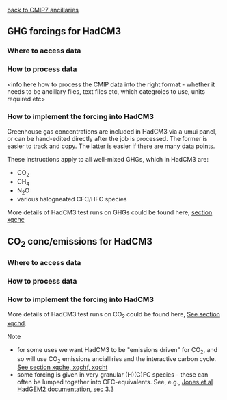 [back to CMIP7 ancillaries](CMIP7_ancillaries.md)

## GHG forcings for HadCM3

### Where to access data

<info here where to find CMIP GHG data>

### How to process data

<info here how to process the CMIP data into the right format - whether it needs to be ancillary files, text files etc, which categroies to use, units required etc>

### How to implement the forcing into HadCM3

Greenhouse gas concentrations are included in HadCM3 via a umui panel, or can be hand-edited directly after the job is processed. The former is easier to track and copy. The latter is easier if there are many data points.

These instructions apply to all well-mixed GHGs, which in HadCM3 are:
- CO<sub>2</sub>
- CH<sub>4</sub>
- N<sub>2</sub>O
- various halogneated CFC/HFC species

More details of HadCM3 test runs on GHGs could be found here, [section xqchc](https://github.com/Climateyousheng/cmip7/blob/main/HadCM3/expts_descriptions.md)

## CO<sub>2</sub> conc/emissions for HadCM3

### Where to access data

### How to process data

### How to implement the forcing into HadCM3

More details of HadCM3 test runs on CO<sub>2</sub> could be found here, [See section xqchd](https://github.com/Climateyousheng/cmip7/blob/main/HadCM3/expts_descriptions.md).

> [!NOTE]
> - for some uses we want HadCM3 to be "emissions driven" for CO<sub>2</sub>, and so will use CO<sub>2</sub> emissions ancialllries and the interactive carbon cycle. [See section xqche, xqchf, xqcht](https://github.com/Climateyousheng/cmip7/blob/main/HadCM3/expts_descriptions.md)
> - some forcing is given in very granular (H)(C)FC species - these can often be lumped together into CFC-equivalents. See, e.g., [Jones et al HadGEM2 documentation, sec 3.3](https://gmd.copernicus.org/articles/4/543/2011/gmd-4-543-2011.html)



